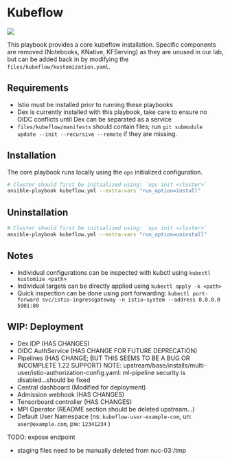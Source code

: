 # Kubeflow

[![](https://img.shields.io/badge/Kubeflow-v1.5.0--rc.0-informational)](https://github.com/kubeflow/manifests/releases/tag/v1.5.0-rc.0)

This playbook provides a core kubeflow installation. Specific components are removed (Notebooks, KNative, KFServing) as they are unused in our lab, but can be added back in by modifying the `files/kubeflow/kustomization.yaml`.

## Requirements

- Istio must be installed prior to running these playbooks
- Dex is currently installed with this playbook, take care to ensure no OIDC conflicts until Dex can be separated as a service
- `files/kubeflow/manifests` should contain files; run `git submodule update --init --recursive --remote` if they are missing.

## Installation

The core playbook runs locally using the `ops` initialized configuration.

```bash
# Cluster should first be initialized using: `ops init <cluster>`
ansible-playbook kubeflow.yml --extra-vars "run_option=install"
```

## Uninstallation

```bash
# Cluster should first be initialized using: `ops init <cluster>`
ansible-playbook kubeflow.yml --extra-vars "run_option=uninstall"
```

## Notes

- Individual configurations can be inspected with kubctl using `kubectl kustomize <path>`
- Individual targets can be directly applied using `kubectl apply -k <path>`
- Quick inspection can be done using port forwarding: `kubectl port-forward svc/istio-ingressgateway -n istio-system --address 0.0.0.0 5901:80`


## WIP: Deployment
- Dex IDP (HAS CHANGES)
- OIDC AuthService (HAS CHANGE FOR FUTURE DEPRECATION)
- Pipelines (HAS CHANGE; BUT THIS SEEMS TO BE A BUG OR INCOMPLETE 1.22 SUPPORT)
	NOTE: upstream/base/installs/multi-user/istio-authorization-config.yaml: ml-pipeline security is disabled...should be fixed
- Central dashboard (Modified for deployment)
- Admission webhook (HAS CHANGES)
- Tensorboard controller (HAS CHANGES)
- MPI Operator (README section should be deleted upstream...)
- Default User Namespace (ns: `kubeflow-user-example-com`, un: `user@example.com`, pw: `12341234` )

TODO: expose endpoint
- staging files need to be manually deleted from nuc-03:/tmp
